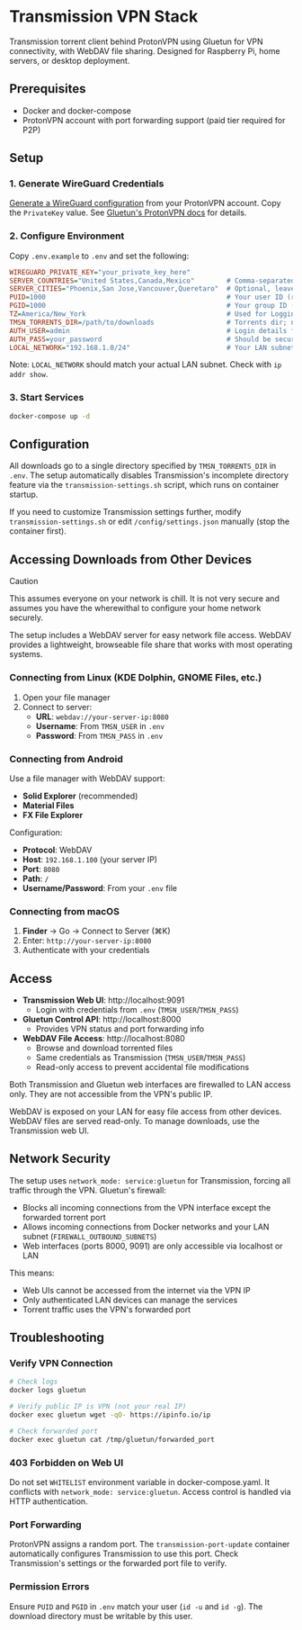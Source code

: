 # Transmission VPN Stack

Transmission torrent client behind ProtonVPN using Gluetun for VPN connectivity, with WebDAV file sharing. Designed for Raspberry Pi, home servers, or desktop deployment.

## Prerequisites

- Docker and docker-compose
- ProtonVPN account with port forwarding support (paid tier required for P2P)

## Setup

### 1. Generate WireGuard Credentials

[Generate a WireGuard configuration](https://account.proton.me/u/1/vpn/WireGuard) from your ProtonVPN account. Copy the `PrivateKey` value. See [Gluetun's ProtonVPN docs](https://github.com/qdm12/gluetun-wiki/blob/main/setup/providers/protonvpn.md) for details.

### 2. Configure Environment

Copy `.env.example` to `.env` and set the following:

```ini
WIREGUARD_PRIVATE_KEY="your_private_key_here"
SERVER_COUNTRIES="United States,Canada,Mexico"        # Comma-separated
SERVER_CITIES="Phoenix,San Jose,Vancouver,Queretaro"  # Optional, leave blank for any city
PUID=1000                                             # Your user ID (run `id -u`)
PGID=1000                                             # Your group ID (run `id -g`)
TZ=America/New_York                                   # Used for Logging
TMSN_TORRENTS_DIR=/path/to/downloads                  # Torrents dir; no split incomplete/complete dirs.
AUTH_USER=admin                                       # Login details for BOTH transmission Web UI and WebDAV.
AUTH_PASS=your_password                               # Should be secure, though this is only ever accessed via LAN.
LOCAL_NETWORK="192.168.1.0/24"                        # Your LAN subnet
```

Note: `LOCAL_NETWORK` should match your actual LAN subnet. Check with `ip addr show`.

### 3. Start Services

```sh
docker-compose up -d
```

## Configuration

All downloads go to a single directory specified by `TMSN_TORRENTS_DIR` in `.env`. The setup automatically disables Transmission's incomplete directory feature via the `transmission-settings.sh` script, which runs on container startup.

If you need to customize Transmission settings further, modify `transmission-settings.sh` or edit `/config/settings.json` manually (stop the container first).

## Accessing Downloads from Other Devices

> [!CAUTION]
>
> This assumes everyone on your network is chill. It is not very secure and assumes you have the wherewithal to configure your home network securely.

The setup includes a WebDAV server for easy network file access. WebDAV provides a lightweight, browseable file share that works with most operating systems.

### Connecting from Linux (KDE Dolphin, GNOME Files, etc.)

1. Open your file manager
2. Connect to server:
   - **URL**: `webdav://your-server-ip:8080`
   - **Username**: From `TMSN_USER` in `.env`
   - **Password**: From `TMSN_PASS` in `.env`

### Connecting from Android

Use a file manager with WebDAV support:
- **Solid Explorer** (recommended)
- **Material Files**
- **FX File Explorer**

Configuration:
- **Protocol**: WebDAV
- **Host**: `192.168.1.100` (your server IP)
- **Port**: `8080`
- **Path**: `/`
- **Username/Password**: From your `.env` file

### Connecting from macOS

1. **Finder** → Go → Connect to Server (⌘K)
2. Enter: `http://your-server-ip:8080`
3. Authenticate with your credentials

## Access

- **Transmission Web UI**: http://localhost:9091
  - Login with credentials from `.env` (`TMSN_USER`/`TMSN_PASS`)
- **Gluetun Control API**: http://localhost:8000
  - Provides VPN status and port forwarding info
- **WebDAV File Access**: http://localhost:8080
  - Browse and download torrented files
  - Same credentials as Transmission (`TMSN_USER`/`TMSN_PASS`)
  - Read-only access to prevent accidental file modifications

Both Transmission and Gluetun web interfaces are firewalled to LAN access only. They are not accessible from the VPN's public IP.

WebDAV is exposed on your LAN for easy file access from other devices. WebDAV files are served read-only. To manage downloads, use the Transmission web UI.

## Network Security

The setup uses `network_mode: service:gluetun` for Transmission, forcing all traffic through the VPN. Gluetun's firewall:
- Blocks all incoming connections from the VPN interface except the forwarded torrent port
- Allows incoming connections from Docker networks and your LAN subnet (`FIREWALL_OUTBOUND_SUBNETS`)
- Web interfaces (ports 8000, 9091) are only accessible via localhost or LAN

This means:
- Web UIs cannot be accessed from the internet via the VPN IP
- Only authenticated LAN devices can manage the services
- Torrent traffic uses the VPN's forwarded port

## Troubleshooting

### Verify VPN Connection

```sh
# Check logs
docker logs gluetun

# Verify public IP is VPN (not your real IP)
docker exec gluetun wget -qO- https://ipinfo.io/ip

# Check forwarded port
docker exec gluetun cat /tmp/gluetun/forwarded_port
```

### 403 Forbidden on Web UI

Do not set `WHITELIST` environment variable in docker-compose.yaml. It conflicts with `network_mode: service:gluetun`. Access control is handled via HTTP authentication.

### Port Forwarding

ProtonVPN assigns a random port. The `transmission-port-update` container automatically configures Transmission to use this port. Check Transmission's settings or the forwarded port file to verify.

### Permission Errors

Ensure `PUID` and `PGID` in `.env` match your user (`id -u` and `id -g`). The download directory must be writable by this user.